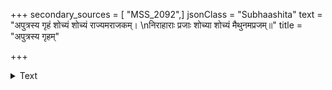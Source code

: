 +++
secondary_sources = [ "MSS_2092",]
jsonClass = "Subhaashita"
text = "अपुत्रस्य गृहं शोच्यं शोच्यं राज्यमराजकम्।  \nनिराहाराः प्रजाः शोच्या शोच्यं मैथुनमप्रजम्॥"
title = "अपुत्रस्य गृहम्"

+++

<details><summary>Text</summary>

अपुत्रस्य गृहं शोच्यं शोच्यं राज्यमराजकम्।  
निराहाराः प्रजाः शोच्या शोच्यं मैथुनमप्रजम्॥
</details>
